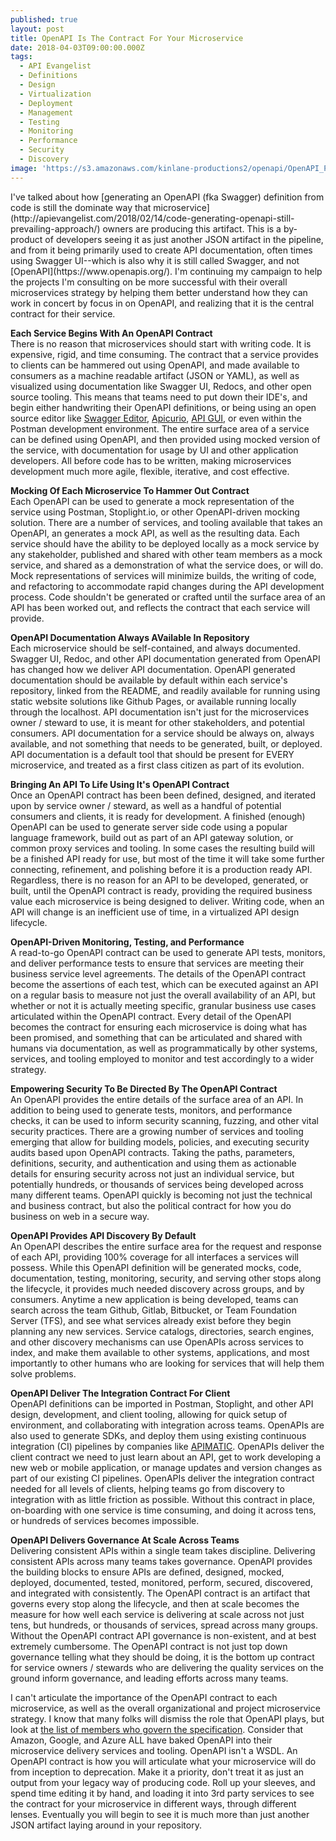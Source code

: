 ```yaml
---
published: true
layout: post
title: OpenAPI Is The Contract For Your Microservice
date: 2018-04-03T09:00:00.000Z
tags:
  - API Evangelist
  - Definitions
  - Design
  - Virtualization
  - Deployment
  - Management
  - Testing
  - Monitoring
  - Performance
  - Security
  - Discovery
image: 'https://s3.amazonaws.com/kinlane-productions2/openapi/OpenAPI_Pantone.png'
---
```

<p></p>I've talked about how [generating an OpenAPI (fka Swagger) definition from code is still the dominate way that microservice](http://apievangelist.com/2018/02/14/code-generating-openapi-still-prevailing-approach/) owners are producing this artifact. This is a by-product of developers seeing it as just another JSON artifact in the pipeline, and from it being primarily used to create API documentation, often times using Swagger UI--which is also why it is still called Swagger, and not [OpenAPI](https://www.openapis.org/). I'm continuing my campaign to help the projects I'm consulting on be more successful with their overall microservices strategy by helping them better understand how they can work in concert by focus in on OpenAPI, and realizing that it is the central contract for their service.

**Each Service Begins With An OpenAPI Contract**<br />
There is no reason that microservices should start with writing code. It is expensive, rigid, and time consuming. The contract that a service provides to clients can be hammered out using OpenAPI, and made available to consumers as a machine readable artifact (JSON or YAML), as well as visualized using documentation like Swagger UI, Redocs, and other open source tooling. This means that teams need to put down their IDE's, and begin either handwriting their OpenAPI definitions, or being using an open source editor like [Swagger Editor](https://editor.swagger.io/), [Apicurio](https://github.com/Apicurio), [API GUI](https://github.com/Mermade/openapi-gui), or even within the Postman development environment. The entire surface area of a service can be defined using OpenAPI, and then provided using mocked version of the service, with documentation for usage by UI and other application developers. All before code has to be written, making microservices development much more agile, flexible, iterative, and cost effective.

**Mocking Of Each Microservice To Hammer Out Contract**<br />
Each OpenAPI can be used to generate a mock representation of the service using Postman, Stoplight.io, or other OpenAPI-driven mocking solution. There are a number of services, and tooling available that takes an OpenAPI, an generates a mock API, as well as the resulting data. Each service should have the ability to be deployed locally as a mock service by any stakeholder, published and shared with other team members as a mock service, and shared as a demonstration of what the service does, or will do. Mock representations of services will minimize builds, the writing of code, and refactoring to accommodate rapid changes during the API development process. Code shouldn't be generated or crafted until the surface area of an API has been worked out, and reflects the contract that each service will provide.

**OpenAPI Documentation Always AVailable In Repository**<br />
Each microservice should be self-contained, and always documented. Swagger UI, Redoc, and other API documentation generated from OpenAPI has changed how we deliver API documentation. OpenAPI generated documentation should be available by default within each service's repository, linked from the README, and readily available for running using static website solutions like Github Pages, or available running locally through the localhost. API documentation isn't just for the microservices owner / steward to use, it is meant for other stakeholders, and potential consumers. API documentation for a service should be always on, always available, and not something that needs to be generated, built, or deployed. API documentation is a default tool that should be present for EVERY microservice, and treated as a first class citizen as part of its evolution.

**Bringing An API To Life Using It's OpenAPI Contract**<br />
Once an OpenAPI contract has been been defined, designed, and iterated upon by service owner / steward, as well as a handful of potential consumers and clients, it is ready for development. A finished (enough) OpenAPI can be used to generate server side code using a popular language framework, build out as part of an API gateway solution, or common proxy services and tooling. In some cases the resulting build will be a finished API ready for use, but most of the time it will take some further connecting, refinement, and polishing before it is a production ready API. Regardless, there is no reason for an API to be developed, generated, or built, until the OpenAPI contract is ready, providing the required business value each microservice is being designed to deliver. Writing code, when an API will change is an inefficient use of time, in a virtualized API design lifecycle.

**OpenAPI-Driven Monitoring, Testing, and Performance**<br />
A read-to-go OpenAPI contract can be used to generate API tests, monitors, and deliver performance tests to ensure that services are meeting their business service level agreements. The details of the OpenAPI contract become the assertions of each test, which can be executed against an API on a regular basis to measure not just the overall availability of an API, but whether or not it is actually meeting specific, granular business use cases articulated within the OpenAPI contract. Every detail of the OpenAPI becomes the contract for ensuring each microservice is doing what has been promised, and something that can be articulated and shared with humans via documentation, as well as programmatically by other systems, services, and tooling employed to monitor and test accordingly to a wider strategy.

**Empowering Security To Be Directed By The OpenAPI Contract**<br />
An OpenAPI provides the entire details of the surface area of an API. In addition to being used to generate tests, monitors, and performance checks, it can be used to inform security scanning, fuzzing, and other vital security practices. There are a growing number of services and tooling emerging that allow for building models, policies, and executing security audits based upon OpenAPI contracts. Taking the paths, parameters, definitions, security, and authentication and using them as actionable details for ensuring security across not just an individual service, but potentially hundreds, or thousands of services being developed across many different teams. OpenAPI quickly is becoming not just the technical and business contract, but also the political contract for how you do business on web in a secure way.

**OpenAPI Provides API Discovery By Default**<br />
An OpenAPI describes the entire surface area for the request and response of each API, providing 100% coverage for all interfaces a services will possess. While this OpenAPI definition will be generated mocks, code, documentation, testing, monitoring, security, and serving other stops along the lifecycle, it provides much needed discovery across groups, and by consumers. Anytime a new application is being developed, teams can search across the team Github, Gitlab, Bitbucket, or Team Foundation Server (TFS), and see what services already exist before they begin planning any new services. Service catalogs, directories, search engines, and other discovery mechanisms can use OpenAPIs across services to index, and make them available to other systems, applications, and most importantly to other humans who are looking for services that will help them solve problems.

**OpenAPI Deliver The Integration Contract For Client**<br />
OpenAPI definitions can be imported in Postman, Stoplight, and other API design, development, and client tooling, allowing for quick setup of environment, and collaborating with integration across teams. OpenAPIs are also used to generate SDKs, and deploy them using existing continuous integration (CI) pipelines by companies like [APIMATIC](https://apimatic.io/). OpenAPIs deliver the client contract we need to just learn about an API, get to work developing a new web or mobile application, or manage updates and version changes as part of our existing CI pipelines. OpenAPIs deliver the integration contract needed for all levels of clients, helping teams go from discovery to integration with as little friction as possible. Without this contract in place, on-boarding with one service is time consuming, and doing it across tens, or hundreds of services becomes impossible.

**OpenAPI Delivers Governance At Scale Across Teams**<br />
Delivering consistent APIs within a single team takes discipline. Delivering consistent APIs across many teams takes governance. OpenAPI provides the building blocks to ensure APIs are defined, designed, mocked, deployed, documented, tested, monitored, perform, secured, discovered, and integrated with consistently. The OpenAPI contract is an artifact that governs every stop along the lifecycle, and then at scale becomes the measure for how well each service is delivering at scale across not just tens, but hundreds, or thousands of services, spread across many groups. Without the OpenAPI contract API governance is non-existent, and at best extremely cumbersome. The OpenAPI contract is not just top down governance telling what they should be doing, it is the bottom up contract for service owners / stewards who are delivering the quality services on the ground inform governance, and leading efforts across many teams.

I can't articulate the importance of the OpenAPI contract to each microservice, as well as the overall organizational and project microservice strategy. I know that many folks will dismiss the role that OpenAPI plays, but look at [the list of members who govern the specification](https://www.openapis.org/membership/members). Consider that Amazon, Google, and Azure ALL have baked OpenAPI into their microservice delivery services and tooling. OpenAPI isn't a WSDL. An OpenAPI contract is how you will articulate what your microservice will do from inception to deprecation. Make it a priority, don't treat it as just an output from your legacy way of producing code. Roll up your sleeves, and spend time editing it by hand, and loading it into 3rd party services to see the contract for your microservice in different ways, through different lenses. Eventually you will begin to see it is much more than just another JSON artifact laying around in your repository.
